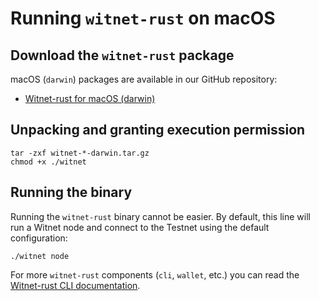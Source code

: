 # Running `witnet-rust` on macOS

## Download the `witnet-rust` package
macOS (`darwin`) packages are available in our GitHub repository:

- [Witnet-rust for macOS (darwin)][release]

## Unpacking and granting execution permission

```console
tar -zxf witnet-*-darwin.tar.gz
chmod +x ./witnet
```

## Running the binary

Running the `witnet-rust` binary cannot be easier. By default, this line will run a Witnet node and connect to the
Testnet using the default configuration:

```console
./witnet node
```

For more `witnet-rust` components (`cli`, `wallet`, etc.) you can read the [Witnet-rust CLI documentation][CLI].

[release]: https://github.com/witnet/witnet-rust/releases/latest
[CLI]: /development/#cli